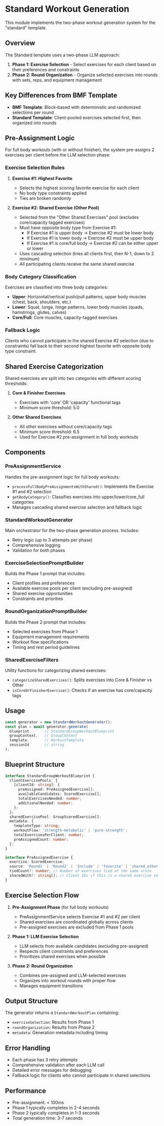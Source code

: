 # Standard Workout Generation

This module implements the two-phase workout generation system for the "standard" template.

## Overview

The Standard template uses a two-phase LLM approach:
1. **Phase 1: Exercise Selection** - Select exercises for each client based on their preferences and constraints
2. **Phase 2: Round Organization** - Organize selected exercises into rounds with sets, reps, and equipment management

## Key Differences from BMF Template

- **BMF Template**: Block-based with deterministic and randomized selections per round
- **Standard Template**: Client-pooled exercises selected first, then organized into rounds

## Pre-Assignment Logic

For full body workouts (with or without finisher), the system pre-assigns 2 exercises per client before the LLM selection phase:

### Exercise Selection Rules

1. **Exercise #1: Highest Favorite**
   - Selects the highest scoring favorite exercise for each client
   - No body type constraints applied
   - Ties are broken randomly

2. **Exercise #2: Shared Exercise (Other Pool)**
   - Selected from the "Other Shared Exercises" pool (excludes core/capacity tagged exercises)
   - Must have opposite body type from Exercise #1:
     - If Exercise #1 is upper body → Exercise #2 must be lower body
     - If Exercise #1 is lower body → Exercise #2 must be upper body
     - If Exercise #1 is core/full body → Exercise #2 can be either upper or lower
   - Uses cascading selection (tries all clients first, then N-1, down to 2 minimum)
   - All participating clients receive the same shared exercise

### Body Category Classification

Exercises are classified into three body categories:
- **Upper**: Horizontal/vertical push/pull patterns, upper body muscles (chest, back, shoulders, etc.)
- **Lower**: Squat, lunge, hinge patterns, lower body muscles (quads, hamstrings, glutes, calves)
- **Core/Full**: Core muscles, capacity-tagged exercises

### Fallback Logic

Clients who cannot participate in the shared Exercise #2 selection (due to constraints) fall back to their second highest favorite with opposite body type constraint.

## Shared Exercise Categorization

Shared exercises are split into two categories with different scoring thresholds:

1. **Core & Finisher Exercises**
   - Exercises with 'core' OR 'capacity' functional tags
   - Minimum score threshold: 5.0

2. **Other Shared Exercises**
   - All other exercises without core/capacity tags
   - Minimum score threshold: 6.5
   - Used for Exercise #2 pre-assignment in full body workouts

## Components

### PreAssignmentService
Handles the pre-assignment logic for full body workouts:
- `processFullBodyPreAssignmentsWithShared()`: Implements the Exercise #1 and #2 selection
- `getBodyCategory()`: Classifies exercises into upper/lower/core_full categories
- Manages cascading shared exercise selection and fallback logic

### StandardWorkoutGenerator
Main orchestrator for the two-phase generation process. Includes:
- Retry logic (up to 3 attempts per phase)
- Comprehensive logging
- Validation for both phases

### ExerciseSelectionPromptBuilder
Builds the Phase 1 prompt that includes:
- Client profiles and preferences
- Available exercise pools per client (excluding pre-assigned)
- Shared exercise opportunities
- Constraints and priorities

### RoundOrganizationPromptBuilder  
Builds the Phase 2 prompt that includes:
- Selected exercises from Phase 1
- Equipment management requirements
- Workout flow specifications
- Timing and rest period guidelines

### SharedExerciseFilters
Utility functions for categorizing shared exercises:
- `categorizeSharedExercises()`: Splits exercises into Core & Finisher vs Other
- `isCoreOrFinisherExercise()`: Checks if an exercise has core/capacity tags

## Usage

```typescript
const generator = new StandardWorkoutGenerator();
const plan = await generator.generate(
  blueprint,      // StandardGroupWorkoutBlueprint
  groupContext,   // GroupContext
  template,       // WorkoutTemplate
  sessionId       // string
);
```

## Blueprint Structure

```typescript
interface StandardGroupWorkoutBlueprint {
  clientExercisePools: {
    [clientId: string]: {
      preAssigned: PreAssignedExercise[];
      availableCandidates: ScoredExercise[];
      totalExercisesNeeded: number;
      additionalNeeded: number;
    };
  };
  sharedExercisePool: GroupScoredExercise[];
  metadata: {
    templateType: string;
    workoutFlow: 'strength-metabolic' | 'pure-strength';
    totalExercisesPerClient: number;
    preAssignedCount: number;
  };
}

interface PreAssignedExercise {
  exercise: ScoredExercise;
  source: 'Round1' | 'Round2' | 'Include' | 'favorite' | 'shared_other' | 'shared_core_finisher' | string;
  tiedCount?: number; // Number of exercises tied at the same score
  sharedWith?: string[]; // Client IDs if this is a shared exercise selection
}
```

## Exercise Selection Flow

1. **Pre-Assignment Phase** (for full body workouts)
   - PreAssignmentService selects Exercise #1 and #2 per client
   - Shared exercises are coordinated globally across clients
   - Pre-assigned exercises are excluded from Phase 1 pools

2. **Phase 1: LLM Exercise Selection**
   - LLM selects from available candidates (excluding pre-assigned)
   - Respects client constraints and preferences
   - Prioritizes shared exercises when possible

3. **Phase 2: Round Organization**
   - Combines pre-assigned and LLM-selected exercises
   - Organizes into workout rounds with proper flow
   - Manages equipment transitions

## Output Structure

The generator returns a `StandardWorkoutPlan` containing:
- `exerciseSelection`: Results from Phase 1
- `roundOrganization`: Results from Phase 2
- `metadata`: Generation metadata including timing

## Error Handling

- Each phase has 3 retry attempts
- Comprehensive validation after each LLM call
- Detailed error messages for debugging
- Fallback logic for clients who cannot participate in shared selections

## Performance

- Pre-assignment: < 100ms
- Phase 1 typically completes in 2-4 seconds
- Phase 2 typically completes in 1-3 seconds
- Total generation time: 3-7 seconds